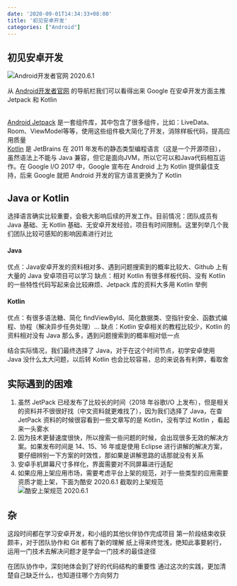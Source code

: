 ```yaml
---
date: '2020-09-01T14:34:33+08:00'
title: '初见安卓开发'
categories: ["Android"]
---
```


## 初见安卓开发
![Android开发者官网 2020.6.1](../初见安卓开发/1929786-20200901142151492-852214615.png)

从 [Android开发者官网](https://developer.android.google.cn/) 的导航栏我们可以看得出来 Google 在安卓开发方面主推 Jetpack 和 Kotlin

<br>[Android Jetpack](https://developer.android.google.cn/jetpack/) 是一套组件库，其中包含了很多组件，比如：LiveData、Room、ViewModel等等，使用这些组件极大简化了开发，消除样板代码，提高应用质量
<br>[Kotlin](https://developer.android.google.cn/kotlin) 是 JetBrains 在 2011 年发布的静态类型编程语言（这是一个开源项目），虽然语法上不能与 Java 兼容，但它是面向JVM，所以它可以和Java代码相互运作。在 Google I/O 2017 中，Google 宣布在 Android 上为 Kotlin 提供最佳支持，后来 Google 就把 Android 开发的官方语言更换为了 Kotlin
## Java or Kotlin
选择语言确实比较重要，会极大影响后续的开发工作。目前情况：团队成员有 Java 基础、无 Kotlin 基础、无安卓开发经验，项目有时间限制。这里列举几个我们团队比较可感知的影响因素进行对比

#### Java
优点：Java安卓开发的资料相对多、遇到问题搜索到的概率比较大、Github 上有大量的 Java 安卓项目可以学习
缺点：相对 Kotlin 有很多样板代码、没有 Kotlin 的一些特性代码写起来会比较麻烦、Jetpack 库的资料大多用 Kotlin 举例
#### Kotlin
优点：有很多语法糖、简化 findViewById、简化数据类、空指针安全、函数式编程、协程（解决异步任务处理）...
缺点：Kotlin 安卓相关的教程比较少，Kotlin 的资料相对没有 Java 那么多，遇到问题搜索到的概率相对低一点

结合实际情况，我们最终选择了 Java，对于在这个时间节点，初学安卓使用 Java 没什么太大问题，以后转 Kotlin 也会比较容易，总的来说各有利弊，看取舍

## 实际遇到的困难
1. 虽然 JetPack 已经发布了比较长的时间（2018 年谷歌I/O 上发布），但是相关的资料并不很很好找（中文资料就更难找了），因为我们选择了 Java，在查 JetPack 资料的时候很容看到一些文章写的是 Kotlin，没有学过 Kotlin ，看起来一头雾水
2. 因为技术更替速度很快，所以搜索一些问题的时候，会出现很多无效的解决方案。如果发布时间是 14、15、16 年或是使用 Eclipse 进行讲解的解决方案，要仔细辨别一下方案的时效性，那如果是讲解思路的话那就没有关系
3. 安卓手机屏幕尺寸多样化，界面需要对不同屏幕进行适配
4. 如果应用上架应用市场，需要考虑平台上架的规范，对于一些类型的应用需要资质才能上架，下面为酷安 2020.6.1 截取的上架规范
![酷安上架规范 2020.6.1](../初见安卓开发/1929786-20200901142445158-183330107.png)




## 杂
这段时间都在学习安卓开发，和小组的其他伙伴协作完成项目
第一阶段结束收获颇丰，对于团队协作和 Git 都有了新的理解
纸上得来终觉浅，绝知此事要躬行，运用一门技术去解决问题才是学会一门技术的最佳途径

在团队协作中，深刻地体会到了好的代码结构的重要性
通过这次的实践，更加清楚自己缺乏什么，也知道往哪个方向努力